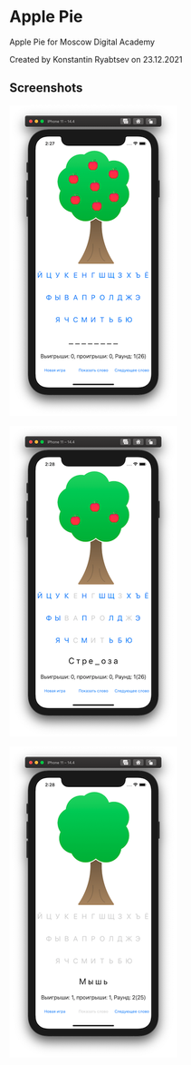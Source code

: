 # Apple Pie

Apple Pie for Moscow Digital Academy

Created by Konstantin Ryabtsev on 23.12.2021

## Screenshots

![Screenshot1](https://github.com/Konstantin-Ryabtsev/Apple-Pie/blob/main/Apple%20Pie/Screenshots/Screenshot01.png?raw=true)

![Screenshot2](https://github.com/Konstantin-Ryabtsev/Apple-Pie/blob/main/Apple%20Pie/Screenshots/Screenshot02.png?raw=true)

![Screenshot3](https://github.com/Konstantin-Ryabtsev/Apple-Pie/blob/main/Apple%20Pie/Screenshots/Screenshot03.png?raw=true)
